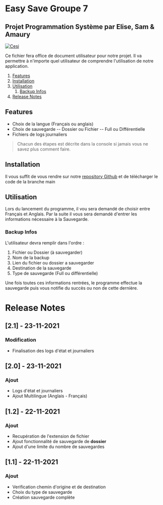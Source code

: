 # Easy Save Groupe 7
## Projet Programmation Système par Elise, Sam & Amaury
[![Cesi](https://tinyurl.com/ProgSys)](https://www.cesi.fr)

Ce fichier fera office de document utilisateur pour notre projet. Il va permettre à n'importe quel utilisateur de comprendre l'utilisation de notre application. 

1. [Features](#Features)
2. [Installation](#Installation)
3. [Utilisation](#Utilisation)
    1. [Backup Infos](#BackupInfos)
4. [Release Notes](#ReleaseNotes)


## Features

- Choix de la langue (Français ou anglais)
- Choix de sauvegarde
-- Dossier ou Fichier
-- Full ou Différentielle
- Fichiers de logs journaliers

>Chacun des étapes est décrite dans la console si jamais vous ne savez plus comment faire.

## Installation

Il vous suffit de vous rendre sur notre [repository Github](https://github.com/Samuel-Jspn/Programmation-Systeme-G7) et de télécharger le code de la branche main

## Utilisation

Lors du lancement du programme, il vou sera demandé de choisir entre Français et Anglais.
Par la suite il vous sera demandé d'entrer les informations nécessaire à la Sauvegarde.

### Backup Infos

L'utilisateur devra  remplir dans l'ordre :

1. Fichier ou Dossier (à sauvegarder)
2. Nom de la backup
3. Lien du fichier ou dossier a sauvegarder
4. Destination de la sauvegarde
5. Type de sauvegarde (Full ou différentielle)

Une fois toutes ces informations rentrées, le programme effectue la sauvegarde puis vous notifie du succès ou non de cette dernière.

# Release Notes

## [2.1] - 23-11-2021
### Modification
- Finalisation des logs d'état et journaliers

## [2.0] - 23-11-2021
### Ajout
- Logs d'état et journaliers
- Ajout Multilingue (Anglais - Français)

## [1.2] - 22-11-2021
### Ajout
- Recupération de l'extension de fichier
- Ajout fonctionnalité de sauvegarde de **dossier**
- Ajout d'une limite du nombre de sauvegardes

## [1.1] - 22-11-2021
### Ajout
- Verification chemin d'origine et de destination
- Choix du type de sauvegarde
- Création sauvegarde complète
